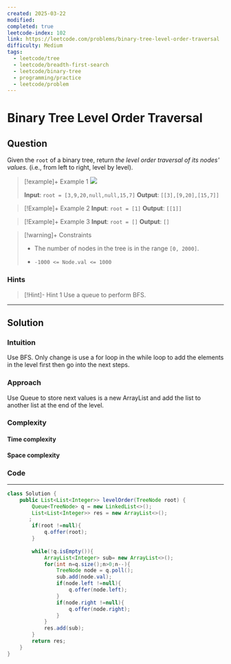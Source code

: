 ```yaml
---
created: 2025-03-22
modified: 
completed: true
leetcode-index: 102
link: https://leetcode.com/problems/binary-tree-level-order-traversal
difficulty: Medium
tags:
  - leetcode/tree
  - leetcode/breadth-first-search
  - leetcode/binary-tree
  - programming/practice
  - leetcode/problem
---
```

# Binary Tree Level Order Traversal

## Question
Given the `root` of a binary tree, return *the level order traversal of its nodes' values*. (i.e., from left to right, level by level).

 

>[!example]+ Example 1
>![](https://assets.leetcode.com/uploads/2021/02/19/tree1.jpg)
>
>**Input**: `root = [3,9,20,null,null,15,7]`
>**Output**: `[[3],[9,20],[15,7]]
`

>[!Example]+ Example 2
>**Input**: `root = [1]`
>**Output**: `[[1]]
`

>[!Example]+ Example 3
>**Input**: `root = []`
>**Output**: `[]
`

>[!warning]+ Constraints
>- The number of nodes in the tree is in the range `[0, 2000]`.
>
>- `-1000 <= Node.val <= 1000`
### Hints
>[!Hint]- Hint 1
>Use a queue to perform BFS.

---
## Solution

### Intuition
Use BFS.
Only change is use a for loop in the while loop to add the elements in the level first then go into the next steps.


### Approach
Use Queue to store next values is a new ArrayList and add the list to another list at the end of the level.


### Complexity

#### Time complexity


#### Space complexity


### Code
---
```java
class Solution {
    public List<List<Integer>> levelOrder(TreeNode root) {
        Queue<TreeNode> q = new LinkedList<>();
        List<List<Integer>> res = new ArrayList<>();
       ;
        if(root !=null){
            q.offer(root);
        }
        
        while(!q.isEmpty()){
            ArrayList<Integer> sub= new ArrayList<>(); 
            for(int n=q.size();n>0;n--){
                TreeNode node = q.poll();
                sub.add(node.val);
                if(node.left !=null){
                    q.offer(node.left);
                }
                if(node.right !=null){
                    q.offer(node.right);
                }
            }
            res.add(sub);
        }
        return res;
    }
}
```